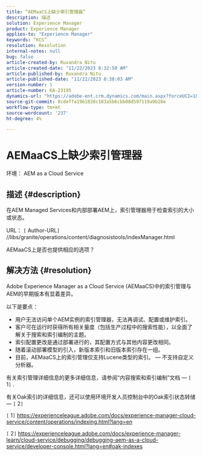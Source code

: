 ```yaml
---
title: “AEMaaCS上缺少索引管理器”
description: 描述
solution: Experience Manager
product: Experience Manager
applies-to: "Experience Manager"
keywords: “KCS”
resolution: Resolution
internal-notes: null
bug: false
article-created-by: Ruxandra Nitu
article-created-date: "11/22/2023 8:32:50 AM"
article-published-by: Ruxandra Nitu
article-published-date: "11/22/2023 8:38:03 AM"
version-number: 1
article-number: KA-23195
dynamics-url: "https://adobe-ent.crm.dynamics.com/main.aspx?forceUCI=1&pagetype=entityrecord&etn=knowledgearticle&id=a1e086b3-1189-ee11-8179-6045bd006295"
source-git-commit: 8cdeffa1961828c103a5b6cbb08d597119a9b28e
workflow-type: tm+mt
source-wordcount: '237'
ht-degree: 4%

---
```


# AEMaaCS上缺少索引管理器


环境：
AEM as a Cloud Service

## 描述 {#description}


在AEM Managed Services和内部部署AEM上，索引管理器用于检查索引的大小或状态。

URL：
`[` Author-URL`]` //libs/granite/operations/content/diagnosistools/indexManager.html

AEMaaCS上是否也提供相应的选项？


## 解决方法 {#resolution}


Adobe Experience Manager as a Cloud Service (AEMaaCS)中的索引管理与AEM的早期版本有显着差异。

以下是要点：

- 用户无法访问单个AEM实例的索引管理器，无法再调试、配置或维护索引。
- 客户可在运行时获得所有相关量度（包括生产过程中的搜索性能），以全面了解关于搜索和索引编制的主题。
- 索引配置更改是通过部署进行的，其配置方式与其他内容更改相同。
- 随着滚动部署模型的引入，新版本索引和旧版本索引存在一组。
- 目前，AEMaaCS上的索引管理仅支持Lucene类型的索引。  — 不支持自定义分析器。


有关索引管理详细信息的更多详细信息，请参阅“内容搜索和索引编制”文档 —  `[` 1`]` .

有关Oak索引的详细信息，还可以使用环境开发人员控制台中的Oak索引状态转储 —  `[` 2`]`

`[` 1`]`  https://experienceleague.adobe.com/docs/experience-manager-cloud-service/content/operations/indexing.html?lang=en

`[` 2`]`  https://experienceleague.adobe.com/docs/experience-manager-learn/cloud-service/debugging/debugging-aem-as-a-cloud-service/developer-console.html?lang=en#oak-indexes
